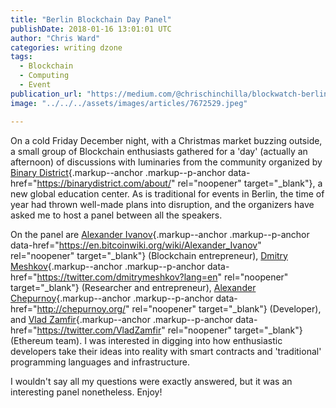 ```yaml
---
title: "Berlin Blockchain Day Panel"
publishDate: 2018-01-16 13:01:01 UTC
author: "Chris Ward"
categories: writing dzone
tags:
  - Blockchain
  - Computing
  - Event
publication_url: "https://medium.com/@chrischinchilla/blockwatch-berlin-blockchain-day-panel-22528d94933c"
image: "../../../assets/images/articles/7672529.jpeg"

---
```


On a cold Friday December night, with a Christmas market buzzing
outside, a small group of Blockchain enthusiasts gathered for a 'day'
(actually an afternoon) of discussions with luminaries from the
community organized by [Binary
District](https://binarydistrict.com/about/){.markup--anchor
.markup--p-anchor data-href="https://binarydistrict.com/about/"
rel="noopener" target="_blank"}, a new global education center. As is
traditional for events in Berlin, the time of year had thrown well-made
plans into disruption, and the organizers have asked me to host a panel
between all the speakers.

On the panel are [Alexander
Ivanov](https://en.bitcoinwiki.org/wiki/Alexander_Ivanov){.markup--anchor
.markup--p-anchor
data-href="https://en.bitcoinwiki.org/wiki/Alexander_Ivanov"
rel="noopener" target="_blank"} (Blockchain entrepreneur), [Dmitry
Meshkov](https://twitter.com/dmitrymeshkov?lang=en){.markup--anchor
.markup--p-anchor data-href="https://twitter.com/dmitrymeshkov?lang=en"
rel="noopener" target="_blank"} (Researcher and entrepreneur),
[Alexander Chepurnoy](http://chepurnoy.org/){.markup--anchor
.markup--p-anchor data-href="http://chepurnoy.org/" rel="noopener"
target="_blank"} (Developer), and [Vlad
Zamfir](https://twitter.com/VladZamfir){.markup--anchor
.markup--p-anchor data-href="https://twitter.com/VladZamfir"
rel="noopener" target="_blank"} (Ethereum team). I was interested in
digging into how enthusiastic developers take their ideas into reality
with smart contracts and 'traditional' programming languages and
infrastructure.

I wouldn't say all my questions were exactly answered, but it was an
interesting panel nonetheless. Enjoy!

<figure id="416f"
class="graf graf--figure graf--iframe graf-after--p graf--trailing">
<div class="iframe">
<div id="widget" class="widget g-background-default g-shadow-inset"
style="height:100%">

</div>
</div>
</figure>